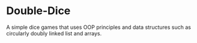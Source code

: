 # Double-Dice
A simple dice games that uses OOP principles and data structures such as circularly doubly linked list and arrays.
